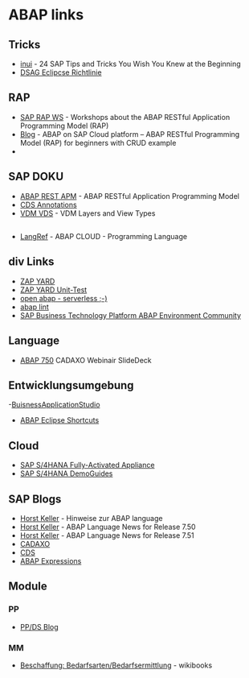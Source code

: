 # ABAP links

## Tricks
- [inui](https://inui.io/sap-tips-tricks/) - 24 SAP Tips and Tricks You Wish You Knew at the Beginning
- [DSAG Eclipcse Richtlinie](https://1dsag.github.io/ADT-Leitfaden/) 

## RAP
- [SAP RAP WS](https://github.com/SAP-samples/abap-platform-rap-workshops) - Workshops about the ABAP RESTful Application Programming Model (RAP)
- [Blog](https://blogs.sap.com/2019/05/23/sap-cloud-platform-abap-restful-programming-model-rap-for-beginners/) - ABAP on SAP Cloud platform – ABAP RESTful Programming Model (RAP) for beginners with CRUD example
- 



## SAP DOKU
- [ABAP REST APM](https://help.sap.com/docs/BTP/923180ddb98240829d935862025004d6/289477a81eec4d4e84c0302fb6835035.html) - ABAP RESTful Application Programming Model
- [CDS Annotations](https://help.sap.com/docs/BTP/923180ddb98240829d935862025004d6/130e02a697e14bf8b05dd6672c56250b.html?locale=en-US)
- [VDM VDS](https://help.sap.com/docs/SAP_S4HANA_CLOUD/0f69f8fb28ac4bf48d2b57b9637e81fa/0a875bc7a005465aad92c08becc11776.html) - VDM Layers and View Types

##
- [LangRef](https://help.sap.com/doc/abapdocu_cp_index_htm/CLOUD/en-US/index.htm?file=abenabap_reference.htm) - ABAP CLOUD - Programming Language

## div Links

- <a href="https://www.zapyard.com/">ZAP YARD </a>
- <a href="https://www.zapyard.com/abap-units-test-a-little-implement-a-little-reflect-a-little/">ZAP YARD Unit-Test </a>
- <a href="https://github.com/open-abap">open abap - serverless ;-) </a>
- <a href="https://abaplint.org/">abap lint </a>
- <a href="https://community.sap.com/topics/btp-abap-environment">SAP Business Technology Platform ABAP Environment Community</a>

## Language

- [ABAP 750](https://www.slideshare.net/cadaxogmbh/webinar-abap-750-releaseabhngige-nderungen) CADAXO Webinair SlideDeck

## Entwicklungsumgebung  

-[BuisnessApplicationStudio](https://community.sap.com/topics/business-application-studio)
- <a href="https://blogs.sap.com/2013/11/21/useful-keyboard-shortcuts-for-abap-in-eclipse/">ABAP Eclipse Shortcuts</a>
  
## Cloud
- [SAP S/4HANA Fully-Activated Appliance](https://blogs.sap.com/2018/12/12/sap-s4hana-fully-activated-appliance-create-your-sap-s4hana-1809-system-in-a-fraction-of-the-usual-setup-time/)
- [SAP S/4HANA DemoGuides](https://blogs.sap.com/2019/04/23/sap-s4hana-fully-activated-appliance-demo-guides/)
  
## SAP Blogs
  
- [Horst Keller](https://people.sap.com/horst.keller/#content") - Hinweise zur ABAP language
- [Horst Keller](https://blogs.sap.com/2015/11/27/abap-language-news-for-release-750/) - ABAP Language News for Release 7.50
- [Horst Keller](https://blogs.sap.com/2016/11/04/abap-news-for-release-7.51/) - ABAP Language News for Release 7.51
- [CADAXO](https://www.cadaxo.com/blog/)
- [CDS](https://blogs.sap.com/2022/05/06/cds-view-entities-are-feature-complete-part-l-new-features/)
- [ABAP Expressions](https://blogs.sap.com/2021/10/19/new-kinds-of-abap-expressions/)

## Module

### PP
- [PP/DS Blog](https://blogs.sap.com/2018/02/12/ppds-for-sap-s4hana-advanced-planning-a-powerful-planning-and-scheduling-tool/comment-page-1/)

### MM
- [Beschaffung: Bedarfsarten/Bedarfsermittlung](https://de.wikibooks.org/wiki/Materialwirtschaft:_Beschaffung:_Bedarfsarten_und_Bedarfsermittlung#Beschaffung) - wikibooks
